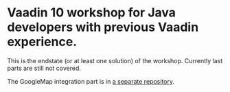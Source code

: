 # Vaadin 10 workshop for Java developers with previous Vaadin experience.

This is the endstate (or at least one solution) of the workshop. Currently last parts are still not covered.

The GoogleMap integration part is in [a separate repository](https://github.com/mstahv/flow-google-map/).

